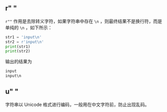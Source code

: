 ## r" "

`r""` 作用是去除转义字符，如果字符串中存在 `\n` ，则最终结果不是换行符，而是单纯的 `\n` ，如下所示：

```python
str1 = 'input\n'
str2 = r'input\n'
print(str1)
print(str2)
```

输出的结果为 

```txt
input
input\n
```

## u" "

字符串以 Unicode 格式进行编码，一般用在中文字符前，防止出现乱码。


